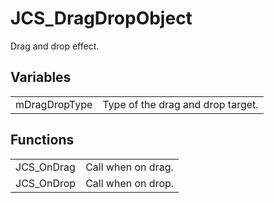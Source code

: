 # JCS_DragDropObject

Drag and drop effect.


## Variables

<table>
  <tr>
    <td>mDragDropType</td>
    <td>Type of the drag and drop target.</td>
  </tr>
</table>


## Functions

<table>
  <tr>
    <td>JCS_OnDrag</td>
    <td>Call when on drag.</td>
  </tr>
  <tr>
    <td>JCS_OnDrop</td>
    <td>Call when on drop.</td>
  </tr>
</table>
